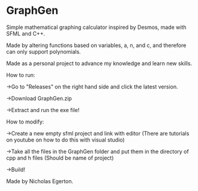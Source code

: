 # GraphGen
Simple mathematical graphing calculator inspired by Desmos, made with SFML and C++.

Made by altering functions based on variables, a, n, and c, and therefore can only support polynomials.

Made as a personal project to advance my knowledge and learn new skills.

How to run:

->Go to "Releases" on the right hand side and click the latest version.

->Download GraphGen.zip

->Extract and run the exe file!

How to modify:

->Create a new empty sfml project and link with editor (There are tutorials on youtube on how to do this with visual studio)

->Take all the files in the GraphGen folder and put them in the directory of cpp and h files (Should be name of project)

->Build!

Made by Nicholas Egerton.
